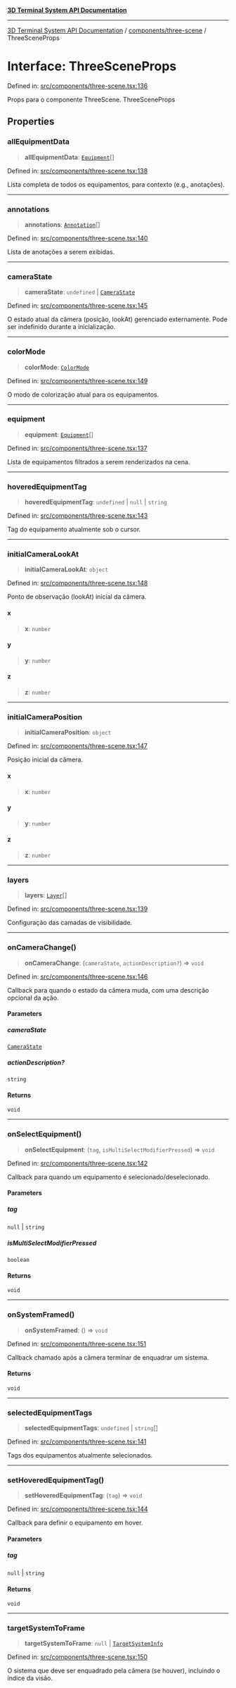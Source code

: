 [**3D Terminal System API Documentation**](../../../README.md)

***

[3D Terminal System API Documentation](../../../README.md) / [components/three-scene](../README.md) / ThreeSceneProps

# Interface: ThreeSceneProps

Defined in: [src/components/three-scene.tsx:136](https://github.com/Dicommunitas/ThreeJS_Terminal_3D/blob/7212b5be68c3f7954d775adb9932e64d901692b4/src/components/three-scene.tsx#L136)

Props para o componente ThreeScene.
 ThreeSceneProps

## Properties

### allEquipmentData

> **allEquipmentData**: [`Equipment`](../../../lib/types/interfaces/Equipment.md)[]

Defined in: [src/components/three-scene.tsx:138](https://github.com/Dicommunitas/ThreeJS_Terminal_3D/blob/7212b5be68c3f7954d775adb9932e64d901692b4/src/components/three-scene.tsx#L138)

Lista completa de todos os equipamentos, para contexto (e.g., anotações).

***

### annotations

> **annotations**: [`Annotation`](../../../lib/types/interfaces/Annotation.md)[]

Defined in: [src/components/three-scene.tsx:140](https://github.com/Dicommunitas/ThreeJS_Terminal_3D/blob/7212b5be68c3f7954d775adb9932e64d901692b4/src/components/three-scene.tsx#L140)

Lista de anotações a serem exibidas.

***

### cameraState

> **cameraState**: `undefined` \| [`CameraState`](../../../lib/types/interfaces/CameraState.md)

Defined in: [src/components/three-scene.tsx:145](https://github.com/Dicommunitas/ThreeJS_Terminal_3D/blob/7212b5be68c3f7954d775adb9932e64d901692b4/src/components/three-scene.tsx#L145)

O estado atual da câmera (posição, lookAt) gerenciado externamente. Pode ser indefinido durante a inicialização.

***

### colorMode

> **colorMode**: [`ColorMode`](../../../lib/types/type-aliases/ColorMode.md)

Defined in: [src/components/three-scene.tsx:149](https://github.com/Dicommunitas/ThreeJS_Terminal_3D/blob/7212b5be68c3f7954d775adb9932e64d901692b4/src/components/three-scene.tsx#L149)

O modo de colorização atual para os equipamentos.

***

### equipment

> **equipment**: [`Equipment`](../../../lib/types/interfaces/Equipment.md)[]

Defined in: [src/components/three-scene.tsx:137](https://github.com/Dicommunitas/ThreeJS_Terminal_3D/blob/7212b5be68c3f7954d775adb9932e64d901692b4/src/components/three-scene.tsx#L137)

Lista de equipamentos filtrados a serem renderizados na cena.

***

### hoveredEquipmentTag

> **hoveredEquipmentTag**: `undefined` \| `null` \| `string`

Defined in: [src/components/three-scene.tsx:143](https://github.com/Dicommunitas/ThreeJS_Terminal_3D/blob/7212b5be68c3f7954d775adb9932e64d901692b4/src/components/three-scene.tsx#L143)

Tag do equipamento atualmente sob o cursor.

***

### initialCameraLookAt

> **initialCameraLookAt**: `object`

Defined in: [src/components/three-scene.tsx:148](https://github.com/Dicommunitas/ThreeJS_Terminal_3D/blob/7212b5be68c3f7954d775adb9932e64d901692b4/src/components/three-scene.tsx#L148)

Ponto de observação (lookAt) inicial da câmera.

#### x

> **x**: `number`

#### y

> **y**: `number`

#### z

> **z**: `number`

***

### initialCameraPosition

> **initialCameraPosition**: `object`

Defined in: [src/components/three-scene.tsx:147](https://github.com/Dicommunitas/ThreeJS_Terminal_3D/blob/7212b5be68c3f7954d775adb9932e64d901692b4/src/components/three-scene.tsx#L147)

Posição inicial da câmera.

#### x

> **x**: `number`

#### y

> **y**: `number`

#### z

> **z**: `number`

***

### layers

> **layers**: [`Layer`](../../../lib/types/interfaces/Layer.md)[]

Defined in: [src/components/three-scene.tsx:139](https://github.com/Dicommunitas/ThreeJS_Terminal_3D/blob/7212b5be68c3f7954d775adb9932e64d901692b4/src/components/three-scene.tsx#L139)

Configuração das camadas de visibilidade.

***

### onCameraChange()

> **onCameraChange**: (`cameraState`, `actionDescription?`) => `void`

Defined in: [src/components/three-scene.tsx:146](https://github.com/Dicommunitas/ThreeJS_Terminal_3D/blob/7212b5be68c3f7954d775adb9932e64d901692b4/src/components/three-scene.tsx#L146)

Callback para quando o estado da câmera muda, com uma descrição opcional da ação.

#### Parameters

##### cameraState

[`CameraState`](../../../lib/types/interfaces/CameraState.md)

##### actionDescription?

`string`

#### Returns

`void`

***

### onSelectEquipment()

> **onSelectEquipment**: (`tag`, `isMultiSelectModifierPressed`) => `void`

Defined in: [src/components/three-scene.tsx:142](https://github.com/Dicommunitas/ThreeJS_Terminal_3D/blob/7212b5be68c3f7954d775adb9932e64d901692b4/src/components/three-scene.tsx#L142)

Callback para quando um equipamento é selecionado/deselecionado.

#### Parameters

##### tag

`null` | `string`

##### isMultiSelectModifierPressed

`boolean`

#### Returns

`void`

***

### onSystemFramed()

> **onSystemFramed**: () => `void`

Defined in: [src/components/three-scene.tsx:151](https://github.com/Dicommunitas/ThreeJS_Terminal_3D/blob/7212b5be68c3f7954d775adb9932e64d901692b4/src/components/three-scene.tsx#L151)

Callback chamado após a câmera terminar de enquadrar um sistema.

#### Returns

`void`

***

### selectedEquipmentTags

> **selectedEquipmentTags**: `undefined` \| `string`[]

Defined in: [src/components/three-scene.tsx:141](https://github.com/Dicommunitas/ThreeJS_Terminal_3D/blob/7212b5be68c3f7954d775adb9932e64d901692b4/src/components/three-scene.tsx#L141)

Tags dos equipamentos atualmente selecionados.

***

### setHoveredEquipmentTag()

> **setHoveredEquipmentTag**: (`tag`) => `void`

Defined in: [src/components/three-scene.tsx:144](https://github.com/Dicommunitas/ThreeJS_Terminal_3D/blob/7212b5be68c3f7954d775adb9932e64d901692b4/src/components/three-scene.tsx#L144)

Callback para definir o equipamento em hover.

#### Parameters

##### tag

`null` | `string`

#### Returns

`void`

***

### targetSystemToFrame

> **targetSystemToFrame**: `null` \| [`TargetSystemInfo`](../../../lib/types/interfaces/TargetSystemInfo.md)

Defined in: [src/components/three-scene.tsx:150](https://github.com/Dicommunitas/ThreeJS_Terminal_3D/blob/7212b5be68c3f7954d775adb9932e64d901692b4/src/components/three-scene.tsx#L150)

O sistema que deve ser enquadrado pela câmera (se houver), incluindo o índice da visão.
